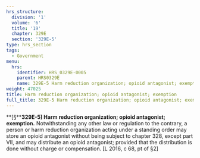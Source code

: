 ```yaml
---
hrs_structure:
  division: '1'
  volume: '6'
  title: '19'
  chapter: 329E
  section: '329E-5'
type: hrs_section
tags:
  - Government
menu:
  hrs:
    identifier: HRS_0329E-0005
    parent: HRS0329E
    name: 329E-5 Harm reduction organization; opioid antagonist; exemption
weight: 47025
title: Harm reduction organization; opioid antagonist; exemption
full_title: 329E-5 Harm reduction organization; opioid antagonist; exemption
---
```

**[§****329E-5] Harm reduction organization; opioid antagonist; exemption.** Notwithstanding any other law or regulation to the contrary, a person or harm reduction organization acting under a standing order may store an opioid antagonist without being subject to chapter 328, except part VII, and may distribute an opioid antagonist; provided that the distribution is done without charge or compensation. [L 2016, c 68, pt of §2]